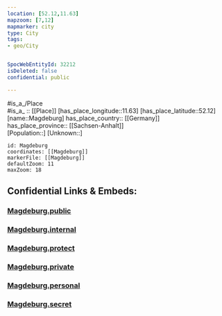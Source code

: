 ```yaml
---
location: [52.12,11.63] 
mapzoom: [7,12] 
mapmarker: city 
type: City
tags:
- geo/City


SpocWebEntityId: 32212
isDeleted: false
confidential: public

---
```

#is_a_/Place  
#is_a_ :: [[Place]] 
[has_place_longitude::11.63] 
[has_place_latitude::52.12] 
[name::Magdeburg] 
has_place_country:: [[Germany]]  
has_place_province:: [[Sachsen-Anhalt]]  
[Population::] 
[Unknown::] 


```leaflet
id: Magdeburg
coordinates: [[Magdeburg]] 
markerFile: [[Magdeburg]] 
defaultZoom: 11 
maxZoom: 18
```


## Confidential Links & Embeds: 

### [Magdeburg.public](/_public/\Earth\Continent\Europe\Europe~Central\Germany\Germany~East\Sachsen-Anhalt\counties~SAMagdeburg.public.md) 

### [Magdeburg.internal](/_internal/\Earth\Continent\Europe\Europe~Central\Germany\Germany~East\Sachsen-Anhalt\counties~SAMagdeburg.internal.md) 

### [Magdeburg.protect](/_protect/\Earth\Continent\Europe\Europe~Central\Germany\Germany~East\Sachsen-Anhalt\counties~SAMagdeburg.protect.md) 

### [Magdeburg.private](/_private/\Earth\Continent\Europe\Europe~Central\Germany\Germany~East\Sachsen-Anhalt\counties~SAMagdeburg.private.md) 

### [Magdeburg.personal](/_personal/\Earth\Continent\Europe\Europe~Central\Germany\Germany~East\Sachsen-Anhalt\counties~SAMagdeburg.personal.md) 

### [Magdeburg.secret](/_secret/\Earth\Continent\Europe\Europe~Central\Germany\Germany~East\Sachsen-Anhalt\counties~SAMagdeburg.secret.md)

